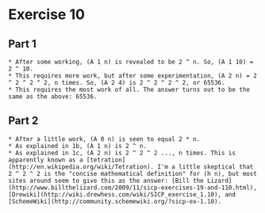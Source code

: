 Exercise 10
=========================


Part 1
--------------------
	* After some working, (A 1 n) is revealed to be 2 ^ n. So, (A 1 10) = 2 ^ 10.
	* This requires more work, but after some experimentation, (A 2 n) = 2 ^ 2 ^ 2 ^ 2, n times. So, (A 2 4) is 2 ^ 2 ^ 2 ^ 2, or 65536. 
	* This requires the most work of all. The answer turns out to be the same as the above: 65536.  


Part 2
-----------------
	* After a little work, (A 0 n) is seen to equal 2 * n.
	* As explained in 1b, (A 1 n) is 2 ^ n.
	* As explained in 1c, (A 2 n) is 2 ^ 2 ^ 2 ..., n times. This is apparently known as a [tetration](http://en.wikipedia.org/wiki/Tetration). I'm a little skeptical that 2 ^ 2 ^ 2 is the "concise mathematical definition" for (h n), but most sites around seem to give this as the answer: [Bill the Lizard](http://www.billthelizard.com/2009/11/sicp-exercises-19-and-110.html), [Drewiki](http://wiki.drewhess.com/wiki/SICP_exercise_1.10), and [SchemeWiki](http://community.schemewiki.org/?sicp-ex-1.10).

